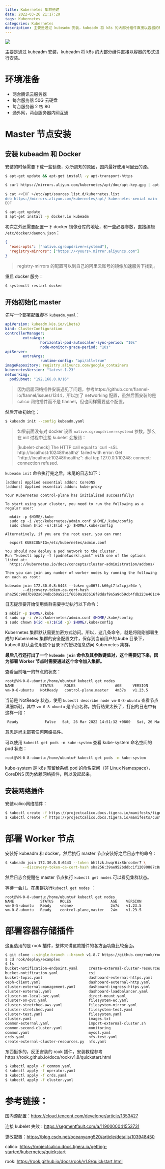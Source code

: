 ```yaml
---
title: Kubernetes 集群搭建
date: 2022-03-26 21:17:20
tags: Kubernetes
categories: Kubernetes
description: 主要是通过 kubeadm 安装，kubeadm 将 k8s 的大部分组件直接以容器的形式进行安装。
---
```


<img src='http://image.hanelalo.cn/image/202203262057512.png'/>

<!--more-->

主要是通过 kubeadm 安装，kubeadm 将 k8s 的大部分组件直接以容器的形式进行安装。 

# 环境准备

* 两台腾讯云服务器
* 每台服务器 50G 云硬盘
* 每台服务器 2 核 8G
* 通外网，两台服务器内网互通

# Master 节点安装

## 安装 kubeadm 和 Docker

安装的时候需要下载一些镜像，众所周知的原因，国内最好使用阿里云的源。

```bash
$ apt-get update && apt-get install -y apt-transport-https

$ curl https://mirrors.aliyun.com/kubernetes/apt/doc/apt-key.gpg | apt-key add -
 
$ cat <<EOF >/etc/apt/sources.list.d/kubernetes.list
deb https://mirrors.aliyun.com/kubernetes/apt/ kubernetes-xenial main
EOF

$ apt-get update
$ apt-get install -y docker.io kubeadm
```

初次之外还需要配置一下 docker 镜像仓库的地址，和一些必要参数，直接编辑 `/etc/docker/daemon.json`：

```json
{
  "exec-opts": ["native.cgroupdriver=systemd"],
  "registry-mirrors": ["https://<yours>.mirror.aliyuncs.com"]
}
```

> registry-mirrors 的配置可以到自己的阿里云账号的镜像加速服务下找到。

重启 docker 服务：

```bash
$ systemctl restart docker
```

## 开始初始化 master

先写一个部署配置脚本 `kubeadm.yaml`：

```yaml
apiVersion: kubeadm.k8s.io/v1beta3
kind: ClusterConfiguration
controllerManager:
        extraArgs:
                horizontal-pod-autoscaler-sync-period: "10s"
                node-monitor-grace-period: "10s"
apiServer:
        extraArgs:
                runtime-config: "api/all=true"
imageRepository: registry.aliyuncs.com/google_containers
kubernetesVersion: "latest-1.23"
networking:
  podSubnet: "192.168.0.0/16"
```

> 因为后面网络插件安装遇见了问题，参考https://github.com/flannel-io/flannel/issues/1344，所以加了 networking 配置，虽然后面安装的是 calico 网络插件而不是 flannel，但也同样需要这个配置。

然后开始初始化：

```bash
$ kubeadm init --config kubeadm.yaml
```

> 如果前面没有对 docker 设置 `native.cgroupdriver=systemd` 参数，那么在 init 过程中连接  kubelet 会报错：
>
> [kubelet-check] The HTTP call equal to 'curl -sSL http://localhost:10248/healthz' failed with error: Get "http://localhost:10248/healthz": dial tcp 127.0.0.1:10248: connect: connection refused.

`kubeadm init` 命令执行完之后，末尾的日志如下：

```
[addons] Applied essential addon: CoreDNS
[addons] Applied essential addon: kube-proxy

Your Kubernetes control-plane has initialized successfully!

To start using your cluster, you need to run the following as a regular user:

  mkdir -p $HOME/.kube
  sudo cp -i /etc/kubernetes/admin.conf $HOME/.kube/config
  sudo chown $(id -u):$(id -g) $HOME/.kube/config

Alternatively, if you are the root user, you can run:

  export KUBECONFIG=/etc/kubernetes/admin.conf

You should now deploy a pod network to the cluster.
Run "kubectl apply -f [podnetwork].yaml" with one of the options listed at:
  https://kubernetes.io/docs/concepts/cluster-administration/addons/

Then you can join any number of worker nodes by running the following on each as root:

kubeadm join 172.30.0.8:6443 --token go067l.k66gt7fx2cpjz04v \
        --discovery-token-ca-cert-hash sha256:98d7b902a634dbcb0a52c1f6650a103616f8ddaf9a5a9d59cb4fdb223e461c44
```

日志提示要开始使用集群需要手动执行以下命令：

```bash
$ mkdir -p $HOME/.kube
$ sudo cp -i /etc/kubernetes/admin.conf $HOME/.kube/config
$ sudo chown $(id -u):$(id -g) $HOME/.kube/config
```

Kubernetes 集群默认需要加密方式访问。所以，这几条命令，就是将刚刚部署生成的 Kubernetes 集群的安全配置文件，保存到当前用户的.kube 目录下，kubectl 默认会使用这个目录下的授权信息访问 Kubernetes 集群。

**最后几行还打出了一个 `kubeadm join` 命令及其参数键值对，这个需要记下来，因为部署 Worker 节点时需要通过这个命令加入集群。**

查看当前唯一的节点的状态：

```bash
root@VM-0-8-ubuntu:/home/ubuntu# kubectl get nodes
NAME            STATUS     ROLES                  AGE     VERSION
vm-0-8-ubuntu   NotReady   control-plane,master   4m37s   v1.23.5
```

当前是 NotReady 状态，使用 `kubectl describe node vm-0-8-ubuntu` 查看节点详细新鞋，其中 `vm-0-8-ubuntu` 是节点名称，执行结果太长了，打出的日志中有这样一段：

```bash
 Ready            False   Sat, 26 Mar 2022 14:51:32 +0800   Sat, 26 Mar 2022 14:46:10 +0800   KubeletNotReady              container runtime network not ready: NetworkReady=false reason:NetworkPluginNotReady message:docker: network plugin is not ready: cni config uninitialized
```

意思是尚未部署任何网络插件。

可以使用 `kubectl get pods -n kube-system` 查看 kube-system 命名空间的 pod 状态：

```bash
root@VM-0-8-ubuntu:/home/ubuntu# kubectl get pods -n kube-system
```

kube-system 是 k8s 预留给系统 pod 的命名空间（非 Linux Namespace），CoreDNS 因为依赖网络插件，所以没起起来。

## 安装网络插件

安装calico网络插件：

```bash
$ kubectl create -f https://projectcalico.docs.tigera.io/manifests/tigera-operator.yaml
$ kubectl create -f https://projectcalico.docs.tigera.io/manifests/custom-resources.yaml
```

# 部署 Worker 节点

安装好 kubeadm 和 docker，然后执行 master 节点安装好之后日志中的命令：

```bash
$ kubeadm join 172.30.0.8:6443 --token bhtlzk.hwqr6ix8broo4vr7 \
        --discovery-token-ca-cert-hash sha256:39ae952bddbc1f12090887c8a6b7f2243a75c112b0d478f120b0fe84f562e77a
```

然后日志会提醒在 master 节点执行 `kubectl get nodes` 可以看见集群状态。

等待一会儿，在集群执行`kubectl get nodes` ：

```
root@VM-0-8-ubuntu:/home/ubuntu# kubectl get nodes
NAME            STATUS   ROLES                  AGE    VERSION
vm-0-5-ubuntu   Ready    <none>                 2m7s   v1.23.5
vm-0-8-ubuntu   Ready    control-plane,master   24m    v1.23.5
```

# 部署容器存储插件

这里选用的是 rook 插件，整体来讲这款插件的各方面功能比较全面。

```bash
$ git clone --single-branch --branch v1.8.7 https://github.com/rook/rook.git
$ cd rook/deploy/examples
$ ls
bucket-notification-endpoint.yaml     create-external-cluster-resources.sh  object-bucket-claim-delete.yaml        pool-device-health-metrics.yaml
bucket-notification.yaml              csi                                   object-bucket-claim-notification.yaml  pool-ec.yaml
bucket-topic.yaml                     dashboard-external-https.yaml         object-bucket-claim-retain.yaml        pool-mirrored.yaml
ceph-client.yaml                      dashboard-external-http.yaml          object-ec.yaml                         pool-test.yaml
cluster-external-management.yaml      dashboard-ingress-https.yaml          object-external.yaml                   pool.yaml
cluster-external.yaml                 dashboard-loadbalancer.yaml           object-multisite-pull-realm-test.yaml  rbdmirror.yaml
cluster-on-local-pvc.yaml             direct-mount.yaml                     object-multisite-pull-realm.yaml       README.md
cluster-on-pvc.yaml                   filesystem-ec.yaml                    object-multisite-test.yaml             rgw-external.yaml
cluster-stretched-aws.yaml            filesystem-mirror.yaml                object-multisite.yaml                  storageclass-bucket-delete.yaml
cluster-stretched.yaml                filesystem-test.yaml                  object-openshift.yaml                  storageclass-bucket-retain.yaml
cluster-test.yaml                     filesystem.yaml                       object-test.yaml                       subvolumegroup.yaml
cluster.yaml                          images.txt                            object-user.yaml                       toolbox-job.yaml
common-external.yaml                  import-external-cluster.sh            object.yaml                            toolbox.yaml
common-second-cluster.yaml            monitoring                            operator-openshift.yaml                volume-replication-class.yaml
common.yaml                           mysql.yaml                            operator.yaml                          volume-replication.yaml
crds.yaml                             nfs-test.yaml                         osd-env-override.yaml                  wordpress.yaml
create-external-cluster-resources.py  nfs.yaml                              osd-purge.yaml
```

东西挺多的，反正安装的 rook 插件，安装教程参考https://rook.github.io/docs/rook/v1.8/quickstart.html

```bash
$ kubectl apply -f common.yaml
$ kubectl apply -f operator.yaml
$ kubectl apply -f crds.yaml
$ kubectl apply -f cluster.yaml
```

# 参考链接：

国内源配置：https://cloud.tencent.com/developer/article/1353427

连接 kubelet 失败：https://segmentfault.com/a/1190000041553731

更改配置：https://blog.csdn.net/oceanyang520/article/details/103948450

calico: https://projectcalico.docs.tigera.io/getting-started/kubernetes/quickstart

rook: https://rook.github.io/docs/rook/v1.8/quickstart.html

